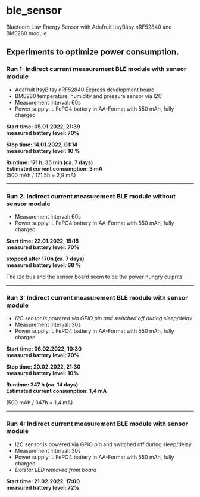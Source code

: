 # ble_sensor
Bluetooth Low Energy Sensor with Adafruit ItsyBitsy nRF52840 and BME280 module

## Experiments to optimize power consumption.
### Run 1: Indirect current measurement BLE module with sensor module

- Adafruit ItsyBitsy nRF52840 Express development board
- BME280 temperature, humidity and pressure sensor via I2C
- Measurement interval: 60s
- Power supply: LiFePO4 battery in AA-Format with 550 mAh, fully charged

**Start time: 05.01.2022, 21:39** <br /> 
**measured battery level: 70%**

**Stop time: 14.01.2022, 01:14** <br /> 
**measured battery level: 10 %**

**Runtime: 171 h, 35 min (ca. 7 days)** <br /> 
**Estimated current consumption: 3 mA** <br />
(500 mAh / 171,5h = 2,9 mA)

***
### Run 2: Indirect current measurement BLE module without sensor module

- Measurement interval: 60s
- Power supply: LiFePO4 battery in AA-Format with 550 mAh, fully charged

**Start time: 22.01.2022, 15:15** <br /> 
**measured battery level: 70%**

**stopped after 170h (ca. 7 days)** <br /> 
**measured battery level: 68 %**

The i2c bus and the sensor board seem to be the power hungry culprits
***
### Run 3: Indirect current measurement BLE module with sensor module
- *I2C sensor is powered via GPIO pin and switched off during sleep/delay*
- Measurement interval: 30s
- Power supply: LiFePO4 battery in AA-Format with 550 mAh, fully charged

**Start time: 06.02.2022, 10:30** <br /> 
**measured battery level: 70%** <br />

**Stop time: 20.02.2022, 21:30** <br />
**measured battery level: 10%** <br />

**Runtime: 347 h (ca. 14 days)** <br />
**Estimated current consumption: 1,4 mA** <br />

(500 mAh / 347h = 1,4 mA)
***
### Run 4: Indirect current measurement BLE module with sensor module
- I2C sensor is powered via GPIO pin and switched off during sleep/delay
- Measurement interval: 30s
- Power supply: LiFePO4 battery in AA-Format with 550 mAh, fully charged
- *Dotstar LED removed from board*

**Start time: 21.02.2022, 17:00**<br />
**measured battery level: 72%**<br />

